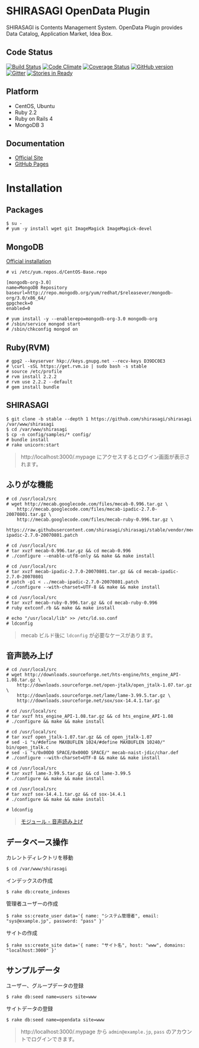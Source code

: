 SHIRASAGI OpenData Plugin
=========

SHIRASAGI is Contents Management System.
OpenData Plugin provides Data Catalog, Application Market, Idea Box.

Code Status
-----------

[![Build Status](https://travis-ci.org/shirasagi/opendata.svg?branch=master)](https://travis-ci.org/shirasagi/opendata)
[![Code Climate](https://codeclimate.com/github/shirasagi/opendata/badges/gpa.svg)](https://codeclimate.com/github/shirasagi/opendata)
[![Coverage Status](https://coveralls.io/repos/shirasagi/opendata/badge.png)](https://coveralls.io/r/shirasagi/opendata)
[![GitHub version](https://badge.fury.io/gh/shirasagi%2Fopendata.svg)](http://badge.fury.io/gh/shirasagi%2Fopendata)
[![Gitter](https://badges.gitter.im/Join%20Chat.svg)](https://gitter.im/shirasagi/shirasagi?utm_source=badge&utm_medium=badge&utm_campaign=pr-badge&utm_content=badge)
[![Stories in Ready](https://badge.waffle.io/shirasagi/opendata.svg?label=ready&title=Ready)](http://waffle.io/shirasagi/opendata)

Platform
--------

- CentOS, Ubuntu
- Ruby 2.2
- Ruby on Rails 4
- MongoDB 3

Documentation
-------------

- [Official Site](http://ss-proj.org/)
- [GitHub Pages](http://shirasagi.github.io/)

Installation
============

## Packages

```
$ su -
# yum -y install wget git ImageMagick ImageMagick-devel
```

## MongoDB

[Official installation](http://docs.mongodb.org/manual/installation/)

```
# vi /etc/yum.repos.d/CentOS-Base.repo
```

```
[mongodb-org-3.0]
name=MongoDB Repository
baseurl=http://repo.mongodb.org/yum/redhat/$releasever/mongodb-org/3.0/x86_64/
gpgcheck=0
enabled=0
```

```
# yum install -y --enablerepo=mongodb-org-3.0 mongodb-org
# /sbin/service mongod start
# /sbin/chkconfig mongod on
```

## Ruby(RVM)

```
# gpg2 --keyserver hkp://keys.gnupg.net --recv-keys D39DC0E3
# \curl -sSL https://get.rvm.io | sudo bash -s stable
# source /etc/profile
# rvm install 2.2.2
# rvm use 2.2.2 --default
# gem install bundle
```

## SHIRASAGI

```
$ git clone -b stable --depth 1 https://github.com/shirasagi/shirasagi /var/www/shirasagi
$ cd /var/www/shirasagi
$ cp -n config/samples/* config/
# bundle install
# rake unicorn:start
```

> http://localhost:3000/.mypage にアクセスするとログイン画面が表示されます。

## ふりがな機能

```
# cd /usr/local/src
# wget http://mecab.googlecode.com/files/mecab-0.996.tar.gz \
    http://mecab.googlecode.com/files/mecab-ipadic-2.7.0-20070801.tar.gz \
    http://mecab.googlecode.com/files/mecab-ruby-0.996.tar.gz \
    https://raw.githubusercontent.com/shirasagi/shirasagi/stable/vendor/mecab/mecab-ipadic-2.7.0-20070801.patch

# cd /usr/local/src
# tar xvzf mecab-0.996.tar.gz && cd mecab-0.996
# ./configure --enable-utf8-only && make && make install

# cd /usr/local/src
# tar xvzf mecab-ipadic-2.7.0-20070801.tar.gz && cd mecab-ipadic-2.7.0-20070801
# patch -p1 < ../mecab-ipadic-2.7.0-20070801.patch
# ./configure --with-charset=UTF-8 && make && make install

# cd /usr/local/src
# tar xvzf mecab-ruby-0.996.tar.gz && cd mecab-ruby-0.996
# ruby extconf.rb && make && make install

# echo "/usr/local/lib" >> /etc/ld.so.conf
# ldconfig
```

> mecab ビルド後に `ldconfig` が必要なケースがあります。

## 音声読み上げ

```
# cd /usr/local/src
# wget http://downloads.sourceforge.net/hts-engine/hts_engine_API-1.08.tar.gz \
    http://downloads.sourceforge.net/open-jtalk/open_jtalk-1.07.tar.gz \
    http://downloads.sourceforge.net/lame/lame-3.99.5.tar.gz \
    http://downloads.sourceforge.net/sox/sox-14.4.1.tar.gz

# cd /usr/local/src
# tar xvzf hts_engine_API-1.08.tar.gz && cd hts_engine_API-1.08
# ./configure && make && make install

# cd /usr/local/src
# tar xvzf open_jtalk-1.07.tar.gz && cd open_jtalk-1.07
# sed -i "s/#define MAXBUFLEN 1024/#define MAXBUFLEN 10240/" bin/open_jtalk.c
# sed -i "s/0x00D0 SPACE/0x000D SPACE/" mecab-naist-jdic/char.def
# ./configure --with-charset=UTF-8 && make && make install

# cd /usr/local/src
# tar xvzf lame-3.99.5.tar.gz && cd lame-3.99.5
# ./configure && make && make install

# cd /usr/local/src
# tar xvzf sox-14.4.1.tar.gz && cd sox-14.4.1
# ./configure && make && make install

# ldconfig
```

> [モジュール - 音声読み上げ](http://shirasagi.github.io/modules/voice.html)

## データベース操作

カレントディレクトリを移動

```
$ cd /var/www/shirasagi
```

インデックスの作成

```
$ rake db:create_indexes
```

管理者ユーザーの作成

```
$ rake ss:create_user data='{ name: "システム管理者", email: "sys@example.jp", password: "pass" }'
```

サイトの作成

```
$ rake ss:create_site data='{ name: "サイト名", host: "www", domains: "localhost:3000" }'
```

## サンプルデータ

ユーザー、グループデータの登録

```
$ rake db:seed name=users site=www
```

サイトデータの登録

```
$ rake db:seed name=opendata site=www
```

> http://localhost:3000/.mypage から `admin@example.jp`, `pass` のアカウントでログインできます。
